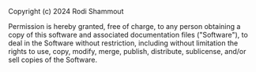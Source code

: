 Copyright (c) 2024 Rodi Shammout

Permission is hereby granted, free of charge, to any person obtaining a copy of this software and associated documentation files ("Software"),
to deal in the Software without restriction, including without limitation the rights to use, copy, modify, merge,
publish, distribute, sublicense, and/or sell copies of the Software.
